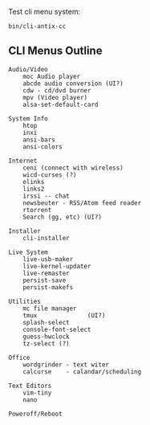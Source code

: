 Test cli menu system:

    bin/cli-antix-cc


CLI Menus Outline
-----------------

    Audio/Video
        moc Audio player
        abcde audio conversion (UI?)
        cdw - cd/dvd burner
        mpv (Video player)
        alsa-set-default-card

    System Info
        htop
        inxi
        ansi-bars
        ansi-colors
        
    Internet
        ceni (connect with wireless)
        wicd-curses (?)
        elinks  
        links2
        irssi -- chat
        newsbeuter - RSS/Atom feed reader
        rtorrent
        Search (gg, etc) (UI?)

    Installer
        cli-installer

    Live System
        live-usb-maker
        live-kernel-updater
        live-remaster
        persist-save
        persist-makefs

    Utilities
        mc file manager
        tmux              (UI?)
        splash-select
        console-font-select
        guess-hwclock
        tz-select (?)

    Office
        wordgrinder - text witer
        calcurse    - calandar/scheduling

    Text Editors
        vim-tiny
        nano

    Poweroff/Reboot

